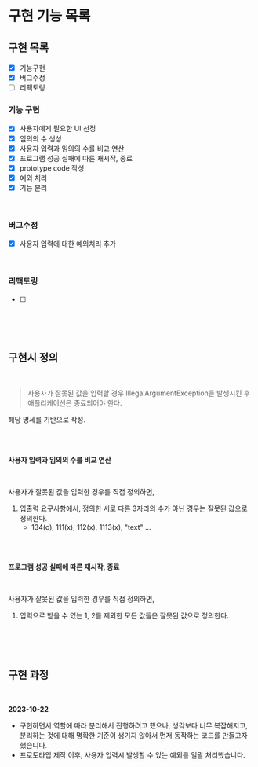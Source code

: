 # 구현 기능 목록

## 구현 목록

- [x] 기능구현
- [x] 버그수정
- [ ] 리팩토링

### 기능 구현

- [x] 사용자에게 필요한 UI 선정 
- [x] 임의의 수 생성
- [x] 사용자 입력과 임의의 수를 비교 연산
- [x] 프로그램 성공 실패에 따른 재시작, 종료
- [x] prototype code 작성
- [x] 예외 처리
- [x] 기능 분리

<br>

### 버그수정
- [x] 사용자 입력에 대한 예외처리 추가

<br>

### 리팩토링
- [ ] 


<br>
<br>
<br>

## 구현시 정의

<br>

> 사용자가 잘못된 값을 입력할 경우 IllegalArgumentException을 발생시킨 후 애플리케이션은 종료되어야 한다.

해당 명세를 기반으로 작성.

<br>
<br>

**사용자 입력과 임의의 수를 비교 연산**

<br>

사용자가 잘못된 값을 입력한 경우를 직접 정의하면,
1. 입출력 요구사항에서, 정의한 서로 다른 3자리의 수가 아닌 경우는 잘못된 값으로 정의한다.
   * 134(o), 111(x), 112(x), 1113(x), "text" ...

<br>
<br>

**프로그램 성공 실패에 따른 재시작, 종료**

<br>

사용자가 잘못된 값을 입력한 경우를 직접 정의하면,
1. 입력으로 받을 수 있는 1, 2를 제외한 모든 값들은 잘못된 값으로 정의한다.

<br>
<br>
<br>




## 구현 과정

<br>

**2023-10-22**

* 구현하면서 역할에 따라 분리해서 진행하려고 했으나, 생각보다 너무 복잡해지고, 분리하는 것에 대해 명확한 기준이 생기지 않아서 먼저 동작하는 코드를 만들고자 했습니다.
* 프로토타입 제작 이후, 사용자 입력시 발생할 수 있는 예외를 일괄 처리했습니다.

